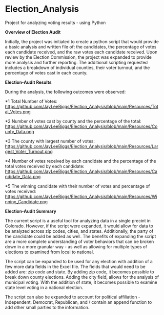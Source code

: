 # Election_Analysis
Project for analyzing voting results - using Python

**Overview of Election Audit**

Initially, the project was initiated to create a python script that would provide a basic analysis and written file of: the candidates, the percentage of votes each candidate received, and the raw votes each candidate received. Upon review by the Election Commission, the project was expanded to provide more analysis and further reporting. The additional scripting requested includes a breakdown of individual counties, their voter turnout, and the percentage of votes cast in each county. 

**Election-Audit Results**

During the analysis, the following outcomes were observed:

*1 Total Number of Votes:
https://github.com/JayLeeBiggs/Election_Analysis/blob/main/Resources/Total_Votes.png

*2 Number of votes cast by county and the percentage of the total:
https://github.com/JayLeeBiggs/Election_Analysis/blob/main/Resources/County_Data.png

*3 The county with largest number of votes:
https://github.com/JayLeeBiggs/Election_Analysis/blob/main/Resources/Largest_Voter_Turnout.png

*4 Number of votes received by each candidate and the percentage of the total votes received by each candidate:
https://github.com/JayLeeBiggs/Election_Analysis/blob/main/Resources/Candidate_Data.png

*5 The winning candidate with their number of votes and percentage of votes received:
https://github.com/JayLeeBiggs/Election_Analysis/blob/main/Resources/Winning_Candidate.png



**Election-Audit Summary**

The current script is a useful tool for analyzing data in a single precint in Colorado. However, if the script were expanded, it would allow for data to be analyzed
across zip codes, cities, and states. Additionally, the party of the candidate could be added as well. The benefits of expanding the script are a more complete
understanding of voter behaviors that can be broken down in a more granular way - as well as allowing for multiple types of elections to examined from local to
national.

The script can be expanded to be used for any election with addition of a few more data fields in the Excel file. The fields that would need to be added are: zip 
code and state. By adding zip code, it becomes possible to break down county elections. Adding the city field, allows for the analysis of municipal voting. With the
addition of state, it becomes possible to examine state level voting in a national election. 

The script can also be expanded to account for political affiliation - Independent, Democrat, Republican, and / contain an append function to add other small parties
to the information. 
